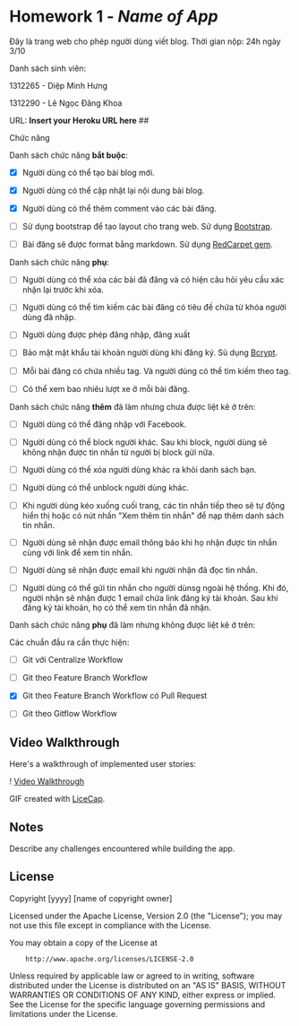 ﻿# Homework 1 - *Name of App*

Đây là trang web cho phép người dùng viết blog. 
Thời gian nộp: 24h ngày 3/10


Danh sách sinh viên: 

1312265 - Diệp Minh Hưng

1312290 - Lê Ngọc Đăng Khoa

URL: **Insert your Heroku URL here** ## 


Chức năng


Danh sách chức năng **bắt buộc**:

* [x] Người dùng có thể tạo bài blog mới.

* [x] Người dùng có thể cập nhật lại nội dung bài blog.

* [x] Người dùng có thể thêm comment vào các bài đăng.

* [ ] Sử dụng bootstrap để tạo layout cho trang web. Sử dụng [Bootstrap](https://rubygems.org/gems/bootstrap/versions/4.0.0.alpha3).

* [ ] Bài đăng sẽ được format bằng markdown. Sử dụng [RedCarpet gem](https://github.com/vmg/redcarpet).



Danh sách chức năng **phụ**:


* [ ] Người dùng có thể xóa các bài đã đăng và có hiện câu hỏi yêu cầu xác nhận lại trước khi xóa.

* [ ] Người dùng có thể tìm kiếm các bài đăng có tiêu đề chứa từ khóa người dùng đã nhập.

* [ ] Người dùng được phép đăng nhập, đăng xuất

* [ ] Bảo mật mật khẩu tài khoản người dùng khi đăng ký. Sủ dụng [Bcrypt](https://github.com/codahale/bcrypt-ruby).

* [ ] Mỗi bài đăng có chứa nhiều tag. Và người dùng có thể tìm kiếm theo tag.

* [ ] Có thể xem bao nhiêu lượt xe ở mỗi bài đăng.



Danh sách chức năng **thêm** đã làm nhưng chưa được liệt kê ở trên:


* [ ] Người dùng có thể đăng nhập với Facebook.

* [ ] Người dùng có thể block người khác. Sau khi block, người dùng sẽ không nhận được tin nhắn từ người bị block gửi nữa.

* [ ] Người dùng có thể xóa người dùng khác ra khỏi danh sách bạn.

* [ ] Người dùng có thể unblock người dùng khác.

* [ ] Khi người dùng kéo xuống cuối trang, các tin nhắn tiếp theo sẽ tự động hiển thị hoặc có nút nhấn "Xem thêm tin nhắn" để nạp thêm danh sách tin nhắn.

* [ ] Người dùng sẽ nhận được email thông báo khi họ nhận được tin nhắn cùng với link để xem tin nhắn.

* [ ] Người dùng sẽ nhận được email khi người nhận đã đọc tin nhắn.

* [ ] Người dùng có thể gửi tin nhắn cho người dùnsg ngoài hệ thống. Khi đó, người nhận sẽ nhận được 1 email chứa link đăng ký tài khoản. Sau khi đăng ký tài khoản, họ có thể xem tin nhắn đã nhận.



Danh sách chức năng **phụ** đã làm nhưng không được liệt kê ở trên:



Các chuẩn đầu ra cần thực hiện:
* [ ] Git với Centralize Workflow

* [ ] Git theo Feature Branch Workflow

* [x] Git theo Feature Branch Workflow có Pull Request

* [ ] Git theo Gitflow Workflow


## Video Walkthrough

Here's a walkthrough of implemented user stories:

!
[Video Walkthrough](demo.gif)

GIF created with [LiceCap](http://www.cockos.com/licecap/).

## Notes

Describe any challenges encountered while building the app.


## License

  Copyright [yyyy] [name of copyright owner]

   
Licensed under the Apache License, Version 2.0 (the "License");
    you may not use this file except in compliance with the License.
    
You may obtain a copy of the License at

        http://www.apache.org/licenses/LICENSE-2.0

    
Unless required by applicable law or agreed to in writing, software
    distributed under the License is distributed on an "AS IS" BASIS,
    WITHOUT WARRANTIES OR CONDITIONS OF ANY KIND, either express or implied.
    See the License for the specific language governing permissions and
    limitations under the License.
